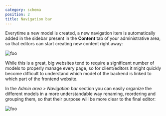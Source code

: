 ```yaml
---
category: schema
position: 2
title: Navigation bar
---
```


Everytime a new model is created, a new navigation item is automatically added in the sidebar present in the **Content** tab of your administrative area, so that editors can start creating new content right away:

![foo](/images/data-model/5.png)

While this is a great, big websites tend to require a significant number of models to properly manage every page, so for client/editors it might quickly become difficult to understand which model of the backend is linked to which part of the frontend website.

In the *Admin area > Navigation bar* section you can easily organize the different models in a more understandable way renaming, reordering and grouping them, so that their purpose will be more clear to the final editor:

![foo](/images/navigation-bar/1.png)
